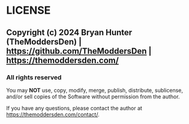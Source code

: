 # LICENSE

## Copyright (c) 2024 Bryan Hunter (TheModdersDen) | <https://github.com/TheModdersDen> | <https://themoddersden.com/>

### All rights reserved

You may **NOT** use, copy, modify, merge, publish, distribute, sublicense, and/or sell copies of the Software without permission from the author.

If you have any questions, please contact the author at <https://themoddersden.com/contact/>.
